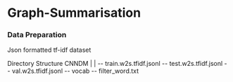 # Graph-Summarisation


### Data Preparation

Json formatted tf-idf dataset

Directory Structure
CNNDM 
|
|
 -- train.w2s.tfidf.jsonl
 -- test.w2s.tfidf.jsonl
 -- val.w2s.tfidf.jsonl
 -- vocab
 -- filter_word.txt
